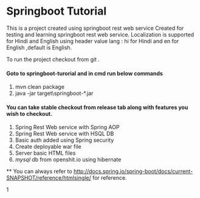 # Springboot Tutorial

This is a project created using  springboot rest web service 
Created for testing and learning springboot rest web service.
Localization is supported for Hindi and English using header value lang : hi for Hindi and en for English ,default is English.


To run the project checkout from git .

#### Goto to springboot-turorial and in cmd run below commands 
1. mvn clean package
2. java -jar target\springboot-*.jar

#### You can take stable checkout from release tab along with features you wish to checkout.

1. Spring Rest Web service with Spring AOP
2. Spring Rest Web service with HSQL DB
3. Basic auth added using Spring security 
4. Create deployable war file
5. Server basic HTML files 
6. *mysql* db from openshit.io using hibernate 
 
 
 
 ** You can always refer to http://docs.spring.io/spring-boot/docs/current-SNAPSHOT/reference/htmlsingle/ for reference.

1
